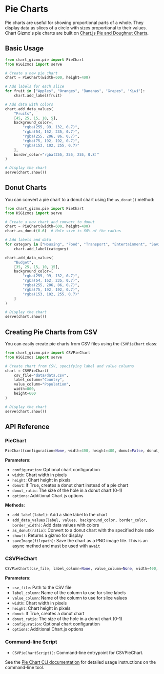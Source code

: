 # Pie Charts

Pie charts are useful for showing proportional parts of a whole. They display data as slices of a circle with sizes proportional to their values. Chart Gizmo's pie charts are built on [Chart.js Pie and Doughnut Charts](https://www.chartjs.org/docs/latest/charts/doughnut.html).

## Basic Usage

```python
from chart_gizmo.pie import PieChart
from H5Gizmos import serve

# Create a new pie chart
chart = PieChart(width=600, height=400)

# Add labels for each slice
for fruit in ["Apples", "Oranges", "Bananas", "Grapes", "Kiwi"]:
    chart.add_label(fruit)

# Add data with colors
chart.add_data_values(
    "Fruits",
    [45, 25, 15, 10, 5],
    background_color=[
        "rgba(255, 99, 132, 0.7)",
        "rgba(54, 162, 235, 0.7)",
        "rgba(255, 206, 86, 0.7)",
        "rgba(75, 192, 192, 0.7)",
        "rgba(153, 102, 255, 0.7)"
    ],
    border_color="rgba(255, 255, 255, 0.8)"
)

# Display the chart
serve(chart.show())
```

## Donut Charts

You can convert a pie chart to a donut chart using the `as_donut()` method:

```python
from chart_gizmo.pie import PieChart
from H5Gizmos import serve

# Create a new chart and convert to donut
chart = PieChart(width=600, height=400)
chart.as_donut(0.6)  # Hole size is 60% of the radius

# Add labels and data
for category in ["Housing", "Food", "Transport", "Entertainment", "Savings"]:
    chart.add_label(category)

chart.add_data_values(
    "Budget",
    [35, 25, 15, 10, 15],
    background_color=[
        "rgba(255, 99, 132, 0.7)",
        "rgba(54, 162, 235, 0.7)",
        "rgba(255, 206, 86, 0.7)",
        "rgba(75, 192, 192, 0.7)",
        "rgba(153, 102, 255, 0.7)"
    ]
)

# Display the chart
serve(chart.show())
```

## Creating Pie Charts from CSV

You can easily create pie charts from CSV files using the `CSVPieChart` class:

```python
from chart_gizmo.pie import CSVPieChart
from H5Gizmos import serve

# Create chart from CSV, specifying label and value columns
chart = CSVPieChart(
    csv_file="data/data.csv",
    label_column="Country",
    value_column="Population",
    width=800,
    height=600
)

# Display the chart
serve(chart.show())
```

## API Reference

### PieChart

```python
PieChart(configuration=None, width=400, height=400, donut=False, donut_ratio=0.5, options=None)
```

**Parameters:**

- `configuration`: Optional chart configuration
- `width`: Chart width in pixels
- `height`: Chart height in pixels
- `donut`: If True, creates a donut chart instead of a pie chart
- `donut_ratio`: The size of the hole in a donut chart (0-1)
- `options`: Additional Chart.js options

**Methods:**

- `add_label(label)`: Add a slice label to the chart
- `add_data_values(label, values, background_color, border_color, border_width)`: Add data values with colors
- `as_donut(ratio)`: Convert to a donut chart with the specified hole ratio
- `show()`: Returns a gizmo for display
- `saveImage(filepath)`: Save the chart as a PNG image file. This is an async method and must be used with `await`

### CSVPieChart

```python
CSVPieChart(csv_file, label_column=None, value_column=None, width=400, height=400, donut=False, donut_ratio=0.5, configuration=None, options=None)
```

**Parameters:**

- `csv_file`: Path to the CSV file
- `label_column`: Name of the column to use for slice labels
- `value_column`: Name of the column to use for slice values
- `width`: Chart width in pixels
- `height`: Chart height in pixels
- `donut`: If True, creates a donut chart
- `donut_ratio`: The size of the hole in a donut chart (0-1)
- `configuration`: Optional chart configuration
- `options`: Additional Chart.js options

### Command-line Script

- `CSVPieChartScript()`: Command-line entrypoint for CSVPieChart.

See the [Pie Chart CLI documentation](../cli/pie.md) for detailed usage instructions on the command-line tool.
